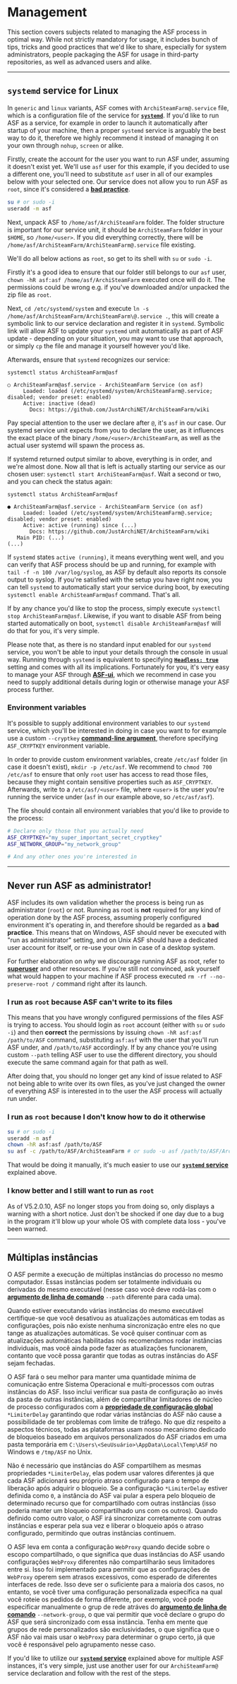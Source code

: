 # Management

This section covers subjects related to managing the ASF process in optimal way. While not strictly mandatory for usage, it includes bunch of tips, tricks and good practices that we'd like to share, especially for system administrators, people packaging the ASF for usage in third-party repositories, as well as advanced users and alike.

---

## `systemd` service for Linux

In `generic` and `linux` variants, ASF comes with `ArchiSteamFarm@.service` file, which is a configuration file of the service for **[`systemd`](https://systemd.io)**. If you'd like to run ASF as a service, for example in order to launch it automatically after startup of your machine, then a proper `systemd` service is arguably the best way to do it, therefore we highly recommend it instead of managing it on your own through `nohup`, `screen` or alike.

Firstly, create the account for the user you want to run ASF under, assuming it doesn't exist yet. We'll use `asf` user for this example, if you decided to use a different one, you'll need to substitute `asf` user in all of our examples below with your selected one. Our service does not allow you to run ASF as `root`, since it's considered a **[bad practice](#never-run-asf-as-administrator)**.

```sh
su # or sudo -i
useradd -m asf
```

Next, unpack ASF to `/home/asf/ArchiSteamFarm` folder. The folder structure is important for our service unit, it should be `ArchiSteamFarm` folder in your `$HOME`, so `/home/<user>`. If you did everything correctly, there will be `/home/asf/ArchiSteamFarm/ArchiSteamFarm@.service` file existing.

We'll do all below actions as `root`, so get to its shell with `su` or `sudo -i`.

Firstly it's a good idea to ensure that our folder still belongs to our `asf` user, `chown -hR asf:asf /home/asf/ArchiSteamFarm` executed once will do it. The permissions could be wrong e.g. if you've downloaded and/or unpacked the zip file as `root`.

Next, `cd /etc/systemd/system` and execute `ln -s /home/asf/ArchiSteamFarm/ArchiSteamFarm\@.service .`, this will create a symbolic link to our service declaration and register it in `systemd`. Symbolic link will allow ASF to update your `systemd` unit automatically as part of ASF update - depending on your situation, you may want to use that approach, or simply `cp` the file and manage it yourself however you'd like.

Afterwards, ensure that `systemd` recognizes our service:

```
systemctl status ArchiSteamFarm@asf

○ ArchiSteamFarm@asf.service - ArchiSteamFarm Service (on asf)
     Loaded: loaded (/etc/systemd/system/ArchiSteamFarm@.service; disabled; vendor preset: enabled)
     Active: inactive (dead)
       Docs: https://github.com/JustArchiNET/ArchiSteamFarm/wiki
```

Pay special attention to the user we declare after `@`, it's `asf` in our case. Our systemd service unit expects from you to declare the user, as it influences the exact place of the binary `/home/<user>/ArchiSteamFarm`, as well as the actual user systemd will spawn the process as.

If systemd returned output similar to above, everything is in order, and we're almost done. Now all that is left is actually starting our service as our chosen user: `systemctl start ArchiSteamFarm@asf`. Wait a second or two, and you can check the status again:

```
systemctl status ArchiSteamFarm@asf

● ArchiSteamFarm@asf.service - ArchiSteamFarm Service (on asf)
     Loaded: loaded (/etc/systemd/system/ArchiSteamFarm@.service; disabled; vendor preset: enabled)
     Active: active (running) since (...)
       Docs: https://github.com/JustArchiNET/ArchiSteamFarm/wiki
   Main PID: (...)
(...)
```

If `systemd` states `active (running)`, it means everything went well, and you can verify that ASF process should be up and running, for example with `tail -f -n 100 /var/log/syslog`, as ASF by default also reports its console output to syslog. If you're satisfied with the setup you have right now, you can tell `systemd` to automatically start your service during boot, by executing `systemctl enable ArchiSteamFarm@asf` command. That's all.

If by any chance you'd like to stop the process, simply execute `systemctl stop ArchiSteamFarm@asf`. Likewise, if you want to disable ASF from being started automatically on boot, `systemctl disable ArchiSteamFarm@asf` will do that for you, it's very simple.

Please note that, as there is no standard input enabled for our `systemd` service, you won't be able to input your details through the console in usual way. Running through `systemd` is equivalent to specifying **[`Headless: true`](https://github.com/JustArchiNET/ArchiSteamFarm/wiki/Configuration#headless)** setting and comes with all its implications. Fortunately for you, it's very easy to manage your ASF through **[ASF-ui](https://github.com/JustArchiNET/ArchiSteamFarm/wiki/IPC#asf-ui)**, which we recommend in case you need to supply additional details during login or otherwise manage your ASF process further.

### Environment variables

It's possible to supply additional environment variables to our `systemd` service, which you'll be interested in doing in case you want to for example use a custom `--cryptkey` **[command-line argument](https://github.com/JustArchiNET/ArchiSteamFarm/wiki/Command-line-arguments#arguments)**, therefore specifying `ASF_CRYPTKEY` environment variable.

In order to provide custom environment variables, create `/etc/asf` folder (in case it doesn't exist), `mkdir -p /etc/asf`. We recommend to `chmod 700 /etc/asf` to ensure that only `root` user has access to read those files, because they might contain sensitive properties such as `ASF_CRYPTKEY`. Afterwards, write to a `/etc/asf/<user>` file, where `<user>` is the user you're running the service under (`asf` in our example above, so `/etc/asf/asf`).

The file should contain all environment variables that you'd like to provide to the process:

```sh
# Declare only those that you actually need
ASF_CRYPTKEY="my_super_important_secret_cryptkey"
ASF_NETWORK_GROUP="my_network_group"

# And any other ones you're interested in
```

---

## Never run ASF as administrator!

ASF includes its own validation whether the process is being run as administrator (`root`) or not. Running as root is **not** required for any kind of operation done by the ASF process, assuming properly configured environment it's operating in, and therefore should be regarded as a **bad practice**. This means that on Windows, ASF should never be executed with "run as administrator" setting, and on Unix ASF should have a dedicated user account for itself, or re-use your own in case of a desktop system.

For further elaboration on *why* we discourage running ASF as root, refer to **[superuser](https://superuser.com/questions/218379/why-is-it-bad-to-run-as-root)** and other resources. If you're still not convinced, ask yourself what would happen to your machine if ASF process executed `rm -rf --no-preserve-root /` command right after its launch.

### I run as `root` because ASF can't write to its files

This means that you have wrongly configured permissions of the files ASF is trying to access. You should login as `root` account (either with `su` or `sudo -i`) and then **correct** the permissions by issuing `chown -hR asf:asf /path/to/ASF` command, substituting `asf:asf` with the user that you'll run ASF under, and `/path/to/ASF` accordingly. If by any chance you're using custom `--path` telling ASF user to use the different directory, you should execute the same command again for that path as well.

After doing that, you should no longer get any kind of issue related to ASF not being able to write over its own files, as you've just changed the owner of everything ASF is interested in to the user the ASF process will actually run under.

### I run as `root` because I don't know how to do it otherwise

```sh
su # or sudo -i
useradd -m asf
chown -hR asf:asf /path/to/ASF
su asf -c /path/to/ASF/ArchiSteamFarm # or sudo -u asf /path/to/ASF/ArchiSteamFarm
```

That would be doing it manually, it's much easier to use our **[`systemd` service](#systemd-service-for-linux)** explained above.

### I know better and I still want to run as `root`

As of V5.2.0.10, ASF no longer stops you from doing so, only displays a warning with a short notice. Just don't be shocked if one day due to a bug in the program it'll blow up your whole OS with complete data loss - you've been warned.

---

## Múltiplas instâncias

O ASF permite a execução de múltiplas instâncias do processo no mesmo computador. Essas instâncias podem ser totalmente individuais ou derivadas do mesmo executável (nesse caso você deve rodá-las com o **[argumento de linha de comando](https://github.com/JustArchiNET/ArchiSteamFarm/wiki/Command-line-arguments)** `--path` diferente para cada uma).

Quando estiver executando várias instâncias do mesmo executável certifique-se que você desativou as atualizações automáticas em todas as configurações, pois não existe nenhuma sincronização entre eles no que tange as atualizações automáticas. Se você quiser continuar com as atualizações automáticas habilitadas nós recomendamos rodar instâncias individuais, mas você ainda pode fazer as atualizações funcionarem, contanto que você possa garantir que todas as outras instâncias do ASF sejam fechadas.

O ASF fará o seu melhor para manter uma quantidade mínima de comunicação entre Sistema Operacional e multi-processos com outras instâncias do ASF. Isso inclui verificar sua pasta de configuração ao invés da pasta de outras instâncias, além de compartilhar limitadores de núcleo de processo configurados com a **[propriedade de configuração global](https://github.com/JustArchiNET/ArchiSteamFarm/wiki/Configuration-pt-BR#configura%C3%A7%C3%A3o-global)** `*LimiterDelay` garantindo que rodar várias instâncias do ASF não cause a possibilidade de ter problemas com limite de tráfego. No que diz respeito a aspectos técnicos, todas as plataformas usam nosso mecanismo dedicado de bloqueios baseado em arquivos personalizados do ASF criados em uma pasta temporária em `C:\Users\<SeuUsuário>\AppData\Local\Temp\ASF` no Windows e `/tmp/ASF` no Unix.

Não é necessário que instâncias do ASF compartilhem as mesmas propriedades `*LimiterDelay`, elas podem usar valores diferentes já que cada ASF adicionará seu próprio atraso configurado para o tempo de liberação após adquirir o bloqueio. Se a configuração `*LimiterDelay` estiver definida como `0`, a instância do ASF vai pular a espera pelo bloqueio de determinado recurso que for compartilhado com outras instâncias (isso poderia manter um bloqueio compartilhado uns com os outros). Quando definido como outro valor, o ASF irá sincronizar corretamente com outras instâncias e esperar pela sua vez e liberar o bloqueio após o atraso configurado, permitindo que outras instâncias continuem.

O ASF leva em conta a configuração `WebProxy` quando decide sobre o escopo compartilhado, o que significa que duas instâncias do ASF usando configurações `WebProxy` diferentes não compartilharão seus limitadores entre si. Isso foi implementado para permitir que as configurações de `WebProxy` operem sem atrasos excessivos, como esperado de diferentes interfaces de rede. Isso deve ser o suficiente para a maioria dos casos, no entanto, se você tiver uma configuração personalizada específica na qual você roteie os pedidos de forma diferente, por exemplo, você pode especificar manualmente o grup de rede atráves do **[argumento de linha de comando](https://github.com/JustArchiNET/ArchiSteamFarm/wiki/Command-line-arguments-pt-BR)** `--network-group`, o que vai permitir que você declare o grupo do ASF que será sincronizado com essa instância. Tenha em mente que grupos de rede personalizados são exclusividades, o que significa que o ASF não vai mais usar o `WebProxy` para determinar o grupo certo, já que você é responsável pelo agrupamento nesse caso.

If you'd like to utilize our **[`systemd` service](#systemd-service-for-linux)** explained above for multiple ASF instances, it's very simple, just use another user for our `ArchiSteamFarm@` service declaration and follow with the rest of the steps.